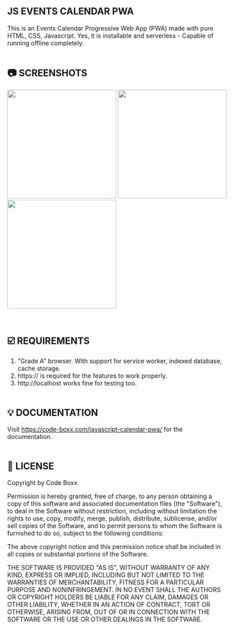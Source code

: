 ## JS EVENTS CALENDAR PWA
This is an Events Calendar Progressive Web App (PWA) made with pure HTML, CSS, Javascript. Yes, it is installable and serverless - Capable of running offline completely.
<br><br>

## :camera: SCREENSHOTS
<p float="left">
  <img width="250" src="https://github.com/code-boxx/js-calendar-pwa/blob/main/assets/js-cal-1c.png">
  <img width="250" src="https://github.com/code-boxx/js-calendar-pwa/blob/main/assets/js-cal-2c.png">
  <img width="250" src="https://github.com/code-boxx/js-calendar-pwa/blob/main/assets/js-cal-3d.png">
</p><br>

## :ballot_box_with_check: REQUIREMENTS
1) "Grade A" browser. With support for service worker, indexed database, cache storage.
2) https:// is required for the features to work properly.
3) http://localhost works fine for testing too.
<br><br>

## :bulb: DOCUMENTATION
Visit https://code-boxx.com/javascript-calendar-pwa/ for the documentation.
<br><br>

## :newspaper: LICENSE
Copyright by Code Boxx

Permission is hereby granted, free of charge, to any person obtaining a copy
of this software and associated documentation files (the "Software"), to deal
in the Software without restriction, including without limitation the rights
to use, copy, modify, merge, publish, distribute, sublicense, and/or sell
copies of the Software, and to permit persons to whom the Software is
furnished to do so, subject to the following conditions:

The above copyright notice and this permission notice shall be included in all
copies or substantial portions of the Software.

THE SOFTWARE IS PROVIDED "AS IS", WITHOUT WARRANTY OF ANY KIND, EXPRESS OR
IMPLIED, INCLUDING BUT NOT LIMITED TO THE WARRANTIES OF MERCHANTABILITY,
FITNESS FOR A PARTICULAR PURPOSE AND NONINFRINGEMENT. IN NO EVENT SHALL THE
AUTHORS OR COPYRIGHT HOLDERS BE LIABLE FOR ANY CLAIM, DAMAGES OR OTHER
LIABILITY, WHETHER IN AN ACTION OF CONTRACT, TORT OR OTHERWISE, ARISING FROM,
OUT OF OR IN CONNECTION WITH THE SOFTWARE OR THE USE OR OTHER DEALINGS IN THE
SOFTWARE.
